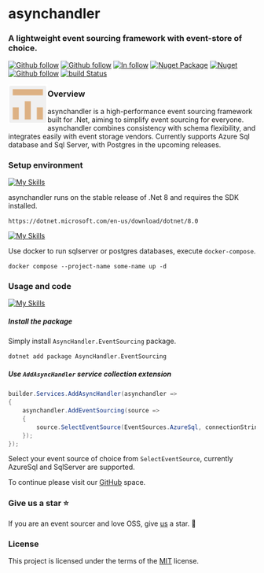 # asynchandler

### A lightweight event sourcing framework with event-store of choice.

[![Github follow](https://img.shields.io/badge/follow-asynchandler-bf9136?logo=github)](https://github.com/asynchandler)
[![Github follow](https://img.shields.io/badge/follow-eventsourcer-bf9136?logo=github)](https://github.com/eventsourcer)
[![In follow](https://img.shields.io/badge/follow-LinkedIn-blue?logo=linkedin)](https://www.linkedin.com/in/sarwansurchi/)
[![Nuget Package](https://badgen.net/nuget/v/asynchandler.eventsourcing)](https://www.nuget.org/packages/AsyncHandler.EventSourcing)
[![Nuget](https://badgen.net/nuget/dt/asynchandler.eventsourcing)](https://www.nuget.org/packages/AsyncHandler.EventSourcing)
[![Github follow](https://img.shields.io/badge/give_us_a-⭐-yellow?logo=github)](https://github.com/asynchandler/AsyncHandler.EventSourcing)
[![build Status](https://dev.azure.com/asynchandler/AsyncHandler.EventSourcing/_apis/build/status%2Fasynchandler.AsyncHandler.EventSourcing?branchName=main&label=azure%20pipes)](https://dev.azure.com/asynchandler/AsyncHandler.EventSourcing/_build/latest?definitionId=11&branchName=main)


<div align="left">
    <img src="../../assets/ah_radius.png" width="80" height="80" style="float:left;" alt="asynchandler">
</div>

### Overview

asynchandler is a high-performance event sourcing framework built for .Net, aiming to simplify event sourcing for everyone. asynchandler combines consistency with schema flexibility, and integrates easily with event storage vendors. Currently supports Azure Sql database and Sql Server, with Postgres in the upcoming releases.

### Setup environment

[![My Skills](https://skillicons.dev/icons?i=dotnet)](https://dotnet.microsoft.com/en-us/download/dotnet/8.0)

asynchandler runs on the stable release of .Net 8 and requires the SDK installed.

    https://dotnet.microsoft.com/en-us/download/dotnet/8.0

[![My Skills](https://skillicons.dev/icons?i=docker)](https://dotnet.microsoft.com/en-us/download/dotnet/8.0)

Use docker to run sqlserver or postgres databases, execute `docker-compose`.

    docker compose --project-name some-name up -d

### Usage and code

[![My Skills](https://skillicons.dev/icons?i=vscode)](https://dotnet.microsoft.com/en-us/download/dotnet/8.0)
##### Install the package

Simply install `AsyncHandler.EventSourcing` package.

    dotnet add package AsyncHandler.EventSourcing

##### Use `AddAsyncHandler` service collection extension

```csharp
builder.Services.AddAsyncHandler(asynchandler =>
{
    asynchandler.AddEventSourcing(source =>
    {
        source.SelectEventSource(EventSources.AzureSql, connectionString);
    });
});
```

Select your event source of choice from `SelectEventSource`, currently AzureSql and SqlServer are supported.

To continue please visit our [GitHub](https://github.com/asynchandler/AsyncHandler.EventSourcing) space.

### Give us a star ⭐
If you are an event sourcer and love OSS, give [us](https://github.com/asynchandler/AsyncHandler.EventSourcing) a star. :purple_heart:

### License

This project is licensed under the terms of the [MIT](https://github.com/asynchandler/AsyncHandler.EventSourcing/blob/main/LICENSE) license.
